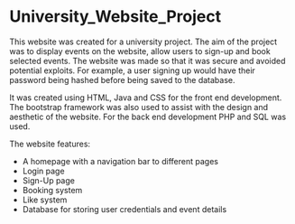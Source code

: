 # University_Website_Project
This website was created for a university project. The aim of the project was to display events on the website, allow users to sign-up and book selected events. The website was made so that it was secure and avoided potential exploits. For example, a user signing up would have their password being hashed before being saved to the database.

It was created using HTML, Java and CSS for the front end development. The bootstrap framework was also used to assist with the design and aesthetic of the website. 
For the back end development PHP and SQL was used.

The website features:
- A homepage with a navigation bar to different pages
- Login page
- Sign-Up page
- Booking system
- Like system
- Database for storing user credentials and event details
